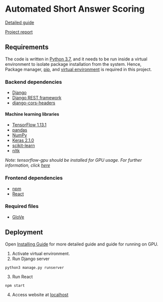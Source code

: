 # Automated Short Answer Scoring

[Detailed guide](https://github.com/vemichelleve/fypcode/blob/master/Guide.pdf)

[Project report](https://github.com/vemichelleve/fypcode/blob/master/report/Report.pdf)

## Requirements

The code is written in [Python 3.7](https://www.python.org/), and it needs to be run inside a virtual environment to isolate package installation from the system. Hence, Package manager, [pip](https://pip.pypa.io/en/stable/installing/), and [virtual environment](https://pypi.org/project/virtualenv/) is required in this project.

### Backend dependencies
* [Django](https://docs.djangoproject.com/en/3.0/topics/install/)
* [Django REST framework](https://www.django-rest-framework.org/#installation)
* [django-cors-headers](https://pypi.org/project/django-cors-headers/)

#### Machine learning libraries
* [TensorFlow 1.13.1](https://www.tensorflow.org/install/pip?lang=python3)
* [pandas](https://pandas.pydata.org/getting_started.html)
* [NumPy](https://numpy.org/)
* [Keras 2.1.0](https://keras.io/)
* [scikit-learn](https://scikit-learn.org/stable/install.html)
* [nltk](https://www.nltk.org/install.html)

_Note: tensorflow-gpu should be installed for GPU usage. For further information, click [here](https://www.tensorflow.org/install/gpu)_

### Frontend dependencies
* [npm](https://www.npmjs.com/get-npm)
* [React](https://reactjs.org/docs/getting-started.html)

### Required files
* [GloVe](https://www.kaggle.com/thanakomsn/glove6b300dtxt)

## Deployment
Open [Installing Guide](https://github.com/vemichelleve/fypcode/blob/master/Guide.pdf) for more detailed guide and guide for running on GPU.

1. Activate virtual environment.
2. Run Django server
```
python3 manage.py runserver
```
3. Run React
```
npm start
```
4. Access website at [localhost](http://localhost:3000/)